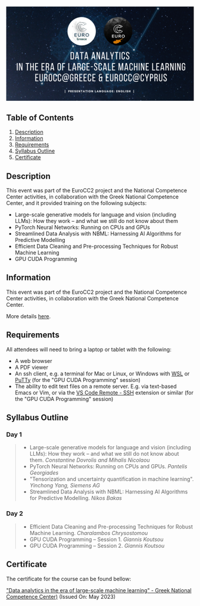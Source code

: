<p align="center">
  <img src="images/banner.png">
</p>

## Table of Contents
1. [Description](#description)
2. [Information](#information)
3. [Requirements](#requirements)
4. [Syllabus Outline](#syllabus)
5. [Certificate](#certificate)

<a name="descripton"></a>
## Description

This event was part of the EuroCC2 project and the National Competence Center activities, in collaboration with the Greek National Competence Center, and it provided training on the following subjects:

- Large-scale generative models for language and vision (including LLMs): How they work – and what we still do not know about them
- PyTorch Neural Networks: Running on CPUs and GPUs
- Streamlined Data Analysis with NBML: Harnessing AI Algorithms for Predictive Modelling
- Efficient Data Cleaning and Pre-processing Techniques for Robust Machine Learning
- GPU CUDA Programming

<a name="information"></a>
## Information

This event was part of the EuroCC2 project and the National Competence Center activities, in collaboration with the Greek National Competence Center.

More details [here](https://eurocc.cyi.ac.cy/data-analytics-in-the-era-of-large-scale-machine-learning/).

<a name="requirements"></a>
## Requirements
All attendees will need to bring a laptop or tablet with the
following:

- A web browser
- A PDF viewer
- An ssh client, e.g. a terminal for Mac or Linux, or Windows with
  [WSL](https://learn.microsoft.com/en-us/windows/wsl/install) or
  [PuTTy](https://www.putty.org) (for the "GPU CUDA Programming"
  session)
- The ability to edit text files on a remote server. E.g. via
  text-based Emacs or Vim, or via the [VS Code Remote -
  SSH](https://code.visualstudio.com/docs/remote/ssh) extension or
  similar (for the "GPU CUDA Programming" session)
  
<a name="syllabus"></a>
## Syllabus Outline

### Day 1

> - Large-scale generative models for language and vision (including LLMs): How they work – and what we still do not know about them. _Constantine Dovrolis and Mihalis Nicolaou_
> - PyTorch Neural Networks: Running on CPUs and GPUs. _Pantelis Georgiades_
> - "Tensorization and uncertainty quantification in machine learning". _Yinchong Yang, Siemens AG_
> - Streamlined Data Analysis with NBML: Harnessing AI Algorithms for Predictive Modelling. _Nikos Bakas_

### Day 2

> - Efficient Data Cleaning and Pre-processing Techniques for Robust Machine Learning. _Charalambos Chrysostomou_
> - GPU CUDA Programming – Session 1. _Giannis Koutsou_
> - GPU CUDA Programming – Session 2. _Giannis Koutsou_

<a name="certificate"></a>
## Certificate

The certificate for the course can be found bellow:

["Data analytics in the era of large-scale machine learning" - Greek National Competence Center)]() (Issued On: May 2023)

